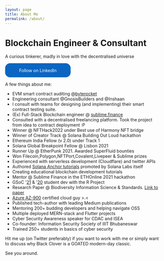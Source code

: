```yaml
---
layout: page
title: About Me
permalink: /about/
---
```


<h1> Blockchain Engineer & Consultant </h1>

A curious tinkerer, madly in love with the decentralised universe


<style>
  .libutton {
    display: flex;
    flex-direction: column;
    justify-content: center;
    padding: 7px;
    text-align: center;
    outline: none;
    text-decoration: none !important;
    color: #ffffff !important;
    width: 200px;
    height: 32px;
    border-radius: 16px;
    background-color: #0A66C2;
    font-family: "SF Pro Text", Helvetica, sans-serif;
  }
</style>
<a class="libutton" href="https://www.linkedin.com/comm/mynetwork/discovery-see-all?usecase=PEOPLE_FOLLOWS&followMember=saxena-rahul" target="_blank">Follow on LinkedIn</a>

A few things about me:

+ EVM smart contract auditing @[byterocket](https://byterocket.com/)
+ Engineering consultant @GnosisBuilders and @Inshaan
+ I consult with teams for designing (and implementing) their smart contract testing suite.
+ (Ex) Full-Stack Blockchain engineer @ [sublime.finance](https://sublime.finance/)
+ Consulted with a decentralised freelancing platform. Took the project from idea to contract deployment :P
+ Winner @ NFTHack2022 under Best use of Harmony NFT bridge
+ Winner of Creator Track @ Solana Building Out Loud hackathon
+ Ethereum India Fellow (v 2.0) under Track 1
+ Solana Global Breakpoint Fellow @ Lisbon 2021
+ Runner Up @ EtherPunk 2021. Awarded SuperFluid bounties
+ Won Filecoin,Polygon,NFTPort,Covalent,Livepeer & Sublime prizes
+ Experienced with serverless development (Cloudflare) and twitter APIs
+ Authored [Solana Anchor tutorials](https://www.startonsolana.com/#quest-section) promoted by Solana Labs itself
+ Creating educational blockchain development tutorials
+ Mentor @ Sublime Finance in the ETHOnline 2021 hackathon
+ GSoC '[21](https://summerofcode.withgoogle.com/projects/#6021083746009088) & '[20](https://summerofcode.withgoogle.com/archive/2020/projects/5390205873291264/) student dev with the R Project
+ Research Paper @ Biodiversity Information Science & Standards. [Link to paper](https://www.researchgate.net/publication/354870473_bddashboard_An_infrastructure_for_biodiversity_dashboards_in_R)
+ [Azure AZ-900](https://www.credly.com/badges/b0f53930-1e31-4944-89a9-d506897c1237?source=linked_in_profile) certified cloud guy >.<
+ Published tech-author with leading Medium publications
+ Mentoring 200+ budding developers and helping navigate OSS
+ Multiple deployed MERN-stack and Flutter projects
+ Cyber Security Awareness speaker for CDAC and ISEA
+ Co-founder: Information Security Society of IIIT Bhubaneswar
+ Trained 250+ students in basics of cyber security


Hit me up (on Twitter preferably) if you want to work with me or simply want to discuss why Black Clover is a GOATED modern-day classic.


See you around.
